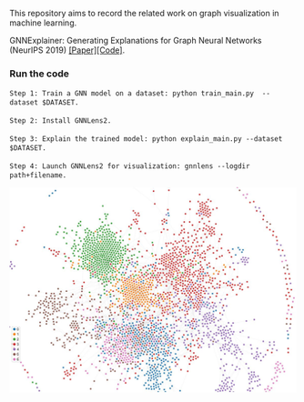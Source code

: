 This repository aims to record the related work on graph visualization in machine learning.

GNNExplainer: Generating Explanations for Graph Neural Networks (NeurIPS 2019) [[Paper]](https://arxiv.org/pdf/1903.03894.pdf)[[Code]](https://github.com/RexYing/gnn-model-explainer).

### Run the code

```
Step 1: Train a GNN model on a dataset: python train_main.py  --dataset $DATASET.

Step 2: Install GNNLens2.

Step 3: Explain the trained model: python explain_main.py --dataset $DATASET.

Step 4: Launch GNNLens2 for visualization: gnnlens --logdir path+filename.
```

![This is an image](https://github.com/HuiHu1/Graph-Visualization/blob/main/Cora.JPG)
